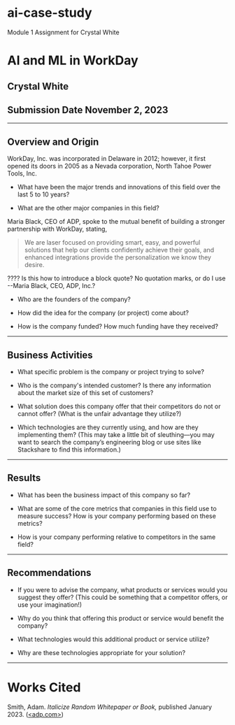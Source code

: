 # ai-case-study
Module 1 Assignment for Crystal White

# **AI and ML in WorkDay**

## Crystal White

## Submission Date November 2, 2023
---

## **Overview and Origin**

WorkDay, Inc. was incorporated in Delaware in 2012; however, it first opened its doors in 2005 as a Nevada corporation, North Tahoe Power Tools, Inc.

* What have been the major trends and innovations of this field over the last 5 to 10 years?

* What are the other major companies in this field?

Maria Black, CEO of ADP, spoke to the mutual benefit of building a stronger partnership with WorkDay, stating,
> We are laser focused on providing smart, easy, and powerful solutions 
> that help our clients confidently achieve their goals, and enhanced integrations 
> provide the personalization we know they desire.

???? Is this how to introduce a block quote? No quotation marks, or do I use --Maria Black, CEO, ADP, Inc.?

* Who are the founders of the company?

* How did the idea for the company (or project) come about?

* How is the company funded? How much funding have they received?
---

## **Business Activities**

* What specific problem is the company or project trying to solve?

* Who is the company's intended customer? Is there any information about the market size of this set of customers?

* What solution does this company offer that their competitors do not or cannot offer? (What is the unfair advantage they utilize?)

* Which technologies are they currently using, and how are they implementing them? (This may take a little bit of sleuthing&mdash;you may want to search the company’s engineering blog or use sites like Stackshare to find this information.)
---

## **Results**

* What has been the business impact of this company so far?

* What are some of the core metrics that companies in this field use to measure success? How is your company performing based on these metrics?

* How is your company performing relative to competitors in the same field?
---

## **Recommendations**

* If you were to advise the company, what products or services would you suggest they offer? (This could be something that a competitor offers, or use your imagination!)

* Why do you think that offering this product or service would benefit the company?

* What technologies would this additional product or service utilize?

* Why are these technologies appropriate for your solution?
---

# **Works Cited**

Smith, Adam. *Italicize Random Whitepaper or Book,* published January 2023. ([<adp.com>](<link>))


